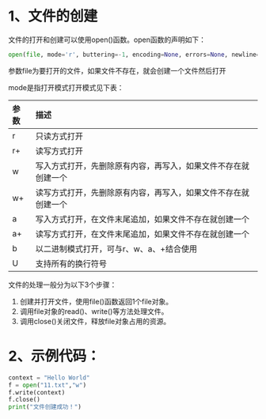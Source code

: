 

# 1、文件的创建

文件的打开和创建可以使用open()函数。open函数的声明如下：

```python
open(file, mode='r', buttering=-1, encoding=None, errors=None, newline=None, closefd=True, opener=None)
```

参数file为要打开的文件，如果文件不存在，就会创建一个文件然后打开

mode是指打开模式打开模式见下表：


| 参数 | 描述                                                         |
| :--- | :----------------------------------------------------------- |
| r    | 只读方式打开                                                 |
| r+   | 读写方式打开                                                 |
| w    | 写入方式打开，先删除原有内容，再写入，如果文件不存在就创建一个 |
| w+   | 读写方式打开，先删除原有内容，再写入，如果文件不存在就创建一个 |
| a    | 写入方式打开，在文件末尾追加，如果文件不存在就创建一个       |
| a+   | 读写方式打开，在文件末尾追加，如果文件不存在就创建一个       |
| b    | 以二进制模式打开，可与r、w、a、+结合使用                     |
| U    | 支持所有的换行符号                                           |

文件的处理一般分为以下3个步骤：

1. 创建并打开文件，使用file()函数返回1个file对象。
2. 调用file对象的read()、write()等方法处理文件。
3. 调用close()关闭文件，释放file对象占用的资源。



# 2、示例代码：

```python
context = "Hello World"
f = open("11.txt","w")
f.write(context)
f.close()
print("文件创建成功！")
```

